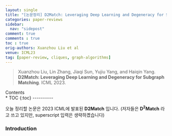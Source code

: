 ```yaml
---
layout: single
title: "[논문정리] D2Match: Leveraging Deep Learning and Degeneracy for Subgraph Matching"
categories: paper-reviews
sidebar:
  nav: "sidepost"
comment: true
comments : true
toc : true
orig-authors: Xuanzhou Liu et al
venue: ICML23
tag: [paper-review, cliques, graph-algorithms] 
---
```


> Xuanzhou Liu, Lin Zhang, Jiaqi Sun, Yujiu Yang, and Haiqin Yang.  
> **D2Match: Leveraging Deep Learning and Degeneracy for Subgraph Matching**. ICML 2023.

<div id="toc">
Contents
</div>
* TOC
{:toc}
----------

오늘 정리할 논문은 2023 ICML에 발표된 **D2Match** 입니다. (저자들은 **D<sup>2</sup>Match** 라고 쓰고 있지만, superscript 입력은 생략하곘습니다)

### Introduction

